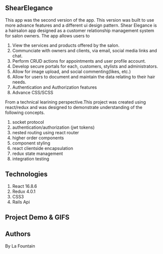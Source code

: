 ## ShearElegance

This app was the second version of the app. This version was built to use more advance features and a different ui design pattern. Shear Elegance is a hairsalon app designed as a customer relationship management system for salon owners. The app allows users to

1. View the services and products offered by the salon.
2. Communciate with owners and clients, via email, social media links and chat.
3. Perform CRUD actions for appointments and user profile account.
4. Develop secure portals for each, customers, stylists and administrators.
5. Allow for image upload, and social commenting(likes, etc.)
6. Allow for users to document and maintain the data relating to their hair needs.
7. Authentication and Authorization features
8. Advance CSS/SCSS

From a technical learining perspective.This project was created using react/redux and was designed to demonstrate understanding of the following concepts.

1. socket protocol
2. authentication/authorization (jwt tokens)
3. nested routing using react router
4. higher order components
5. component styling
6. react clientside encapsulation
7. redux state management
8. integration testing

## Technologies

1.  React 16.8.6
2.  Redux 4.0.1
3.  CSS3
4.  Rails Api

## Project Demo & GIFS

## Authors

By La Fountain
